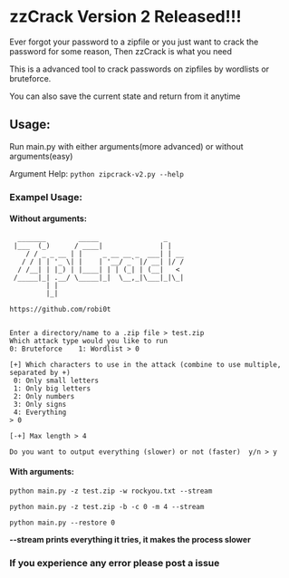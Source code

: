 # zzCrack Version 2 Released!!!
Ever forgot your password to a zipfile or you just want to crack the password for some reason, Then zzCrack is what you need

This is a advanced tool to crack passwords on zipfiles by wordlists or bruteforce.

You can also save the current state and return from it anytime

## Usage:
Run main.py with either arguments(more advanced) or without arguments(easy)

Argument Help: ```python zipcrack-v2.py --help```

### Exampel Usage:
#### Without arguments:
```
  _______        _____                _
 |___  (_)      / ____|              | |
    / / _ _ __ | |     _ __ __ _  ___| | __
   / / | | '_ \| |    | '__/ _` |/ __| |/ /
  / /__| | |_) | |____| | | (_| | (__|   <
 /_____|_| .__/ \_____|_|  \__,_|\___|_|\_|
         | |
         |_|

https://github.com/robi0t


Enter a directory/name to a .zip file > test.zip
Which attack type would you like to run
0: Bruteforce    1: Wordlist > 0

[+] Which characters to use in the attack (combine to use multiple, separated by +)
 0: Only small letters
 1: Only big letters
 2: Only numbers
 3: Only signs
 4: Everything
> 0

[-+] Max length > 4

Do you want to output everything (slower) or not (faster)  y/n > y
```

#### With arguments:
```python main.py -z test.zip -w rockyou.txt --stream```

```python main.py -z test.zip -b -c 0 -m 4 --stream```

```python main.py --restore 0```

**--stream prints everything it tries, it makes the process slower**


### If you experience any error please post a issue
